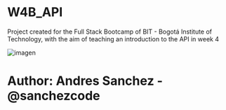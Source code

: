 # W4B_API
Project created for the Full Stack Bootcamp of BIT - Bogotá Institute of Technology, with the aim of teaching an introduction to the API in week 4

![imagen](https://user-images.githubusercontent.com/54609399/135673418-e56b09ea-4ab3-4488-b289-562cdeb09a16.png)


# Author: Andres Sanchez - @sanchezcode

